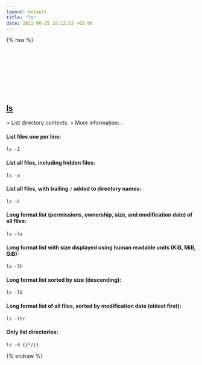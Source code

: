 ```yaml
---
layout: default
title: "ls"
date: 2021-06-25 18:12:13 +02:00
---
```

{% raw %}
<h2 id="ls">
  <a href="/en/common/ls.html">ls</a> <a href="#ls"><svg class="icon">
    <use href="/assets/images/unicode_sprite.svg#link" />
  </svg></a>
</h2>
> List directory contents.
> More information: <https://www.gnu.org/software/coreutils/ls>.

#### List files one per line:
```shell
ls -1
```
#### List all files, including hidden files:
```shell
ls -a
```
#### List all files, with trailing `/` added to directory names:
```shell
ls -F
```
#### Long format list (permissions, ownership, size, and modification date) of all files:
```shell
ls -la
```
#### Long format list with size displayed using human readable units (KiB, MiB, GiB):
```shell
ls -lh
```
#### Long format list sorted by size (descending):
```shell
ls -lS
```
#### Long format list of all files, sorted by modification date (oldest first):
```shell
ls -ltr
```
#### Only list directories:
```shell
ls -d {{*/}}
```
{% endraw %}